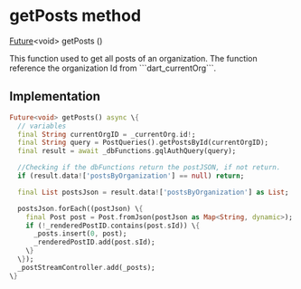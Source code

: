 


# getPosts method








[Future](https://api.flutter.dev/flutter/dart-async/Future-class.html)&lt;void> getPosts
()





<p>This function used to get all posts of an organization.
The function reference the organization Id from ```dart_currentOrg```.</p>



## Implementation

```dart
Future<void> getPosts() async \{
  // variables
  final String currentOrgID = _currentOrg.id!;
  final String query = PostQueries().getPostsById(currentOrgID);
  final result = await _dbFunctions.gqlAuthQuery(query);

  //Checking if the dbFunctions return the postJSON, if not return.
  if (result.data!['postsByOrganization'] == null) return;

  final List postsJson = result.data!['postsByOrganization'] as List;

  postsJson.forEach((postJson) \{
    final Post post = Post.fromJson(postJson as Map<String, dynamic>);
    if (!_renderedPostID.contains(post.sId)) \{
      _posts.insert(0, post);
      _renderedPostID.add(post.sId);
    \}
  \});
  _postStreamController.add(_posts);
\}
```







